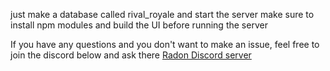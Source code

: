 just make a database called rival_royale and start the server
make sure to install npm modules and build the UI before running the server


If you have any questions and you don't want to make an issue, feel free to join the discord below and ask there
[Radon Discord server](https://essentialv.cc/#hero)


